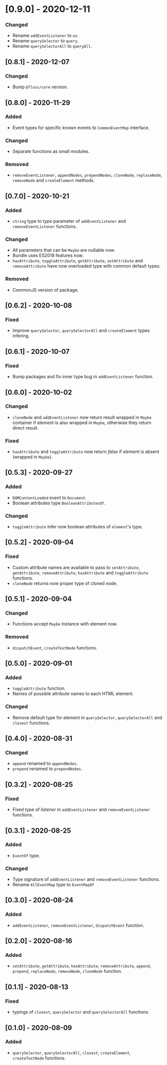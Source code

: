 # [0.9.0] - 2020-12-11

### Changed

- Rename `addEventListener` to `on`.
- Rename `querySelector` to `query`.
- Rename `querySelectorAll` to `queryAll`.

## [0.8.1] - 2020-12-07

### Changed

- Bump `@fluss/core` version.

## [0.8.0] - 2020-11-29

### Added

- Event types for specific known events to `CommonEventMap` interface.

### Changed

- Separate functions as small modules.

### Removed

- `removeEventListener`, `appendNodes`, `prependNodes`, `cloneNode`, `replaceNode`, `removeNode` and `createElement` methods.

## [0.7.0] - 2020-10-21

### Added

- `string` type to _type_ parameter of `addEventListener` and `removeEventListener` functions.

### Changed

- All parameters that can be `Maybe` are nullable now.
- Bundle uses ES2018 features now.
- `hasAttribute`, `toggleAttribute`, `getAttribute`, `setAttribute` and `removeAttribute` have now overloaded type with common default types.

### Removed

- CommonJS version of package.

## [0.6.2] - 2020-10-08

### Fixed

- Improve `querySelector`, `querySelectorAll` and `createElement` types infering.

## [0.6.1] - 2020-10-07

### Fixed

- Bump packages and fix inner type bug in `addEventListener` function.

## [0.6.0] - 2020-10-02

### Changed

- `cloneNode` and `addEventListener` now return result wrapped in `Maybe` container if element is also wrapped in `Maybe`, otherwise they return direct result.

### Fixed

- `hasAttribute` and `toggleAttribute` now return _false_ if _element_ is absent (wrapped in `Maybe`).

## [0.5.3] - 2020-09-27

### Added

- `DOMContentLoaded` event to `Document`.
- Boolean attributes type `BooleanAttributesOf`.

### Changed

- `toggleAttribute` infer now boolean attributes of `element`'s type.

## [0.5.2] - 2020-09-04

### Fixed

- Custom attribute names are available to pass to `setAttribute`, `getAttribute`, `removeAttribute`, `hasAttribute` and `toggleAttribute` functions.
- `cloneNode` returns now proper type of cloned node.

## [0.5.1] - 2020-09-04

### Changed

- Functions accept `Maybe` instance with element now.

### Removed

- `dispatchEvent`, `createTextNode` functions.

## [0.5.0] - 2020-09-01

### Added

- `toggleAttribute` function.
- Names of possible attribute names to each HTML element.

### Changed

- Remove default type for element in `querySelector`, `querySelectorAll` and `closest` functions.

## [0.4.0] - 2020-08-31

### Changed

- `append` renamed to `appendNodes`.
- `prepend` renamed to `prependNodes`.

## [0.3.2] - 2020-08-25

### Fixed

- Fixed type of _listener_ in `addEventListener` and `removeEventListener` functions.

## [0.3.1] - 2020-08-25

### Added

- `EventOf` type.

### Changed

- Type signature of `addEventListener` and `removeEventListener` functions.
- Rename `AllEventMap` type to `EventMapOf`

## [0.3.0] - 2020-08-24

### Added

- `addEventListener`, `removeEventListener`, `dispatchEvent` function.

## [0.2.0] - 2020-08-16

### Added

- `setAttribute`, `getAttribute`, `hasAttribute`, `removeAttribute`, `append`, `prepend`, `replaceNode`, `removeNode`, `cloneNode` function.

## [0.1.1] - 2020-08-13

### Fixed

- typings of `closest`, `querySelector` and `querySelectorAll` functions.

## [0.1.0] - 2020-08-09

### Added

- `querySelector`, `querySelectorAll`, `closest`, `createElement`, `createTextNode` functions.
